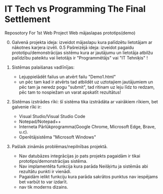 # IT Tech vs Programming The Final Settlement
Reposotory For 1st Web Project
Web mājaslapas prototips(demo)

0. Galvenā projekta ideja: izveidot mājaslapu kura palīdzētu lietotājam ar nākotnes karjera izvēli.
0.5 Pašreizējā ideja: izveidot pagaidu prototipu/demonstrācijas sistēmu kura ar jautājumu un lietotāja atbilžu palīdzību pateiktu vai lietotājs ir "Programmētājs" vai "IT Tehniķis" !

2. Sistēmas palaišanas vadlīnījas:
     - Lejuppielādēt failus un atvērt failu "Demo1.html"
     - un pēc tam kad ir atvērts tad atbildēt uz uztotajiem jautājumiem un pēc tam ja neredz pogu "submit", tad ritinam uz leju līdz to redzam, pēc tam to nospiežam un varat apskatīt rezultātus!

3. Sistēmas izstrādes rīki: šī sistēma tika izstrādāta ar vairākiem rīkiem, bet galvenie rīki ir:
     - Visual Studio/Visual Studio Code
     - Notepad/Notepad++
     - Interneta Pārlūkprogramma(Google Chrome, Microsoft Edge, Brave, u.c).
     - Operētājsistēma "Microsoft Windows"
4. Pašlaik zināmās problēmas/nepilnības projektā.
     - Nav datubāzes integrācijas jo pats projekts pagaidām ir tikai prototips/demonstrācijas sistēma.
     - Nav implamentēta funkcija kura parāda Neišķirtu ja sistēmās abi rezultātu punkti ir vienādi.
     - Pagaidām ielikt funkciju kura parāda sakrātos punktus nav iespējams bet varbūt to var izdarīt.
     - nav tik moderns dizains.
